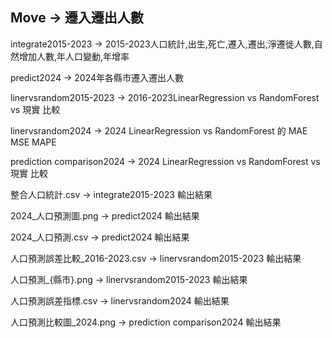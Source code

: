 ## **Move -> 遷入遷出人數**

integrate2015-2023 -> 2015-2023人口統計,出生,死亡,遷入,遷出,淨遷徙人數,自然增加人數,年人口變動,年增率

predict2024 -> 2024年各縣市遷入遷出人數

linervsrandom2015-2023 -> 2016-2023LinearRegression vs RandomForest vs 現實 比較

linervsrandom2024 -> 2024 LinearRegression vs RandomForest 的  MAE	MSE	MAPE

prediction comparison2024 -> 2024 LinearRegression vs RandomForest vs 現實 比較

整合人口統計.csv -> integrate2015-2023 輸出結果

2024_人口預測圖.png -> predict2024 輸出結果

2024_人口預測.csv -> predict2024 輸出結果

人口預測誤差比較_2016-2023.csv -> linervsrandom2015-2023 輸出結果

人口預測_{縣市}.png -> linervsrandom2015-2023 輸出結果

人口預測誤差指標.csv -> linervsrandom2024 輸出結果

人口預測比較圖_2024.png -> prediction comparison2024 輸出結果